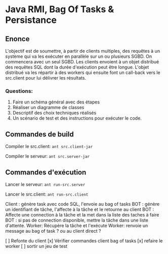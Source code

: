 # Java RMI, Bag Of Tasks & Persistance

## Enonce

L'objectif est de soumettre, à partir de clients multiples, des requêtes à un système qui va les exécuter
en parallèle sur un ou plusieurs SGBD. On commencera avec un seul SGBD.
Les clients envoient à un objet distribué des requêtes SQL dont la durée d'exécution peut être longue.
L'objet distribué va les répartir à des workers qui ensuite font un call-back vers le src.client pour lui délivrer les résultats.

### Questions:

1. Faire un schéma général avec des étapes
2. Réaliser un diagramme de classes
3. Descriptif des choix techniques réalisés
4. Un scénario de test et des instructions pour exécuter le code.

## Commandes de build

Compiler le src.client: `ant src.client-jar`

Compiler le serveur: `ant src.server-jar`

## Commandes d'exécution

Lancer le serveur: `ant run-src.server`

Lancer le src.client: `ant run-src.client`

Client : génère task avec code SQL, l'envoie au bag of tasks
BOT : génère un identifiant de tâche, l'affecte à la tâche et le retourne au client
BOT : Affecte une connection à la tâche et la met dans la liste des taches à faire
BOT : si pas de connection disponible, mettre la tâche dans une liste d'attente.
Worker: Récupère la tâche et l'exécute
Worker: renvoie un message au bag of task ? ou au client direct ?


[ ] Refonte du client
[x] Vérifier commandes client bag of tasks
[x] refaire le worker
[ ] sortir un jeu de test